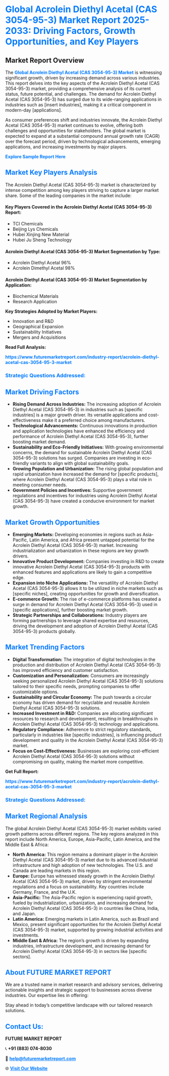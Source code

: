<h1 style="color: #007BFF;">Global Acrolein Diethyl Acetal (CAS 3054-95-3) Market Report 2025-2033: Driving Factors, Growth Opportunities, and Key Players</h1>

<section id="overview">
<h2>Market Report Overview</h2>
<p>The <a href="https://www.futuremarketreport.com/industry-report/acrolein-diethyl-acetal-cas-3054-95-3-market" style="color: #007BFF; text-decoration: none;"><strong>Global Acrolein Diethyl Acetal (CAS 3054-95-3) Market</strong></a> is witnessing significant growth, driven by increasing demand across various industries. This report delves into the key aspects of the Acrolein Diethyl Acetal (CAS 3054-95-3) market, providing a comprehensive analysis of its current status, future potential, and challenges. The demand for Acrolein Diethyl Acetal (CAS 3054-95-3) has surged due to its wide-ranging applications in industries such as [insert industries], making it a critical component in modern-day [applications].</p>
<p>As consumer preferences shift and industries innovate, the Acrolein Diethyl Acetal (CAS 3054-95-3) market continues to evolve, offering both challenges and opportunities for stakeholders. The global market is expected to expand at a substantial compound annual growth rate (CAGR) over the forecast period, driven by technological advancements, emerging applications, and increasing investments by major players.</p>
</section>

<section id="overview">
<p><a href="https://www.futuremarketreport.com/request-sample/reportId=88794" style="color: #007BFF; text-decoration: none;"><strong>Explore Sample Report Here</strong></a></p>
</section>

<section id="key-players">
<h2 style="color: #007BFF;">Market Key Players Analysis</h2>
<p>The Acrolein Diethyl Acetal (CAS 3054-95-3) market is characterized by intense competition among key players striving to capture a larger market share. Some of the leading companies in the market include:</p>
<h4>Key Players Covered in the Acrolein Diethyl Acetal (CAS 3054-95-3) Report:</h4>
<ul><li>TCI Chemicals</li><li>Beijing Lys Chemicals</li><li>Hubei Xinjing New Material</li><li>Hubei Ju Sheng Technology</li></ul>
<h4>Acrolein Diethyl Acetal (CAS 3054-95-3) Market Segmentation by Type:</h4>
<ul><li>Acrolein Diethyl Acetal 96%</li><li>Acrolein Dimethyl Acetal 98%</li></ul>

<h4>Acrolein Diethyl Acetal (CAS 3054-95-3) Market Segmentation by Application:</h4>
<ul><li>Biochemical Materials</li><li>Research Application</li></ul>
<p><strong>Key Strategies Adopted by Market Players:</strong></p>
<ul>
<li>Innovation and R&D</li>
<li>Geographical Expansion</li>
<li>Sustainability Initiatives</li>
<li>Mergers and Acquisitions</li>
</ul>
</section>

<section>
<p><strong>Read Full Analysis: </strong></p><a href="https://www.futuremarketreport.com/industry-report/acrolein-diethyl-acetal-cas-3054-95-3-market" style="color: #007BFF; text-decoration: none;"><strong>https://www.futuremarketreport.com/industry-report/acrolein-diethyl-acetal-cas-3054-95-3-market</strong></a>
<h3 style="color: #007BFF;">Strategic Questions Addressed:</h3>
</section>

<section id="driving-factors">
<h2 style="color: #007BFF;">Market Driving Factors</h2>
<ul>
<li><strong>Rising Demand Across Industries:</strong> The increasing adoption of Acrolein Diethyl Acetal (CAS 3054-95-3) in industries such as [specific industries] is a major growth driver. Its versatile applications and cost-effectiveness make it a preferred choice among manufacturers.</li>
<li><strong>Technological Advancements:</strong> Continuous innovations in production and application technologies have enhanced the efficiency and performance of Acrolein Diethyl Acetal (CAS 3054-95-3), further boosting market demand.</li>
<li><strong>Sustainability and Eco-Friendly Initiatives:</strong> With growing environmental concerns, the demand for sustainable Acrolein Diethyl Acetal (CAS 3054-95-3) solutions has surged. Companies are investing in eco-friendly variants to align with global sustainability goals.</li>
<li><strong>Growing Population and Urbanization:</strong> The rising global population and rapid urbanization have increased the demand for [specific products], where Acrolein Diethyl Acetal (CAS 3054-95-3) plays a vital role in meeting consumer needs.</li>
<li><strong>Government Policies and Incentives:</strong> Supportive government regulations and incentives for industries using Acrolein Diethyl Acetal (CAS 3054-95-3) have created a conducive environment for market growth.</li>
</ul>
</section>

<section id="growth-opportunities">
<h2 style="color: #007BFF;">Market Growth Opportunities</h2>
<ul>
<li><strong>Emerging Markets:</strong> Developing economies in regions such as Asia-Pacific, Latin America, and Africa present untapped potential for the Acrolein Diethyl Acetal (CAS 3054-95-3) market. Increasing industrialization and urbanization in these regions are key growth drivers.</li>
<li><strong>Innovative Product Development:</strong> Companies investing in R&D to create innovative Acrolein Diethyl Acetal (CAS 3054-95-3) products with enhanced features and applications are likely to gain a competitive edge.</li>
<li><strong>Expansion into Niche Applications:</strong> The versatility of Acrolein Diethyl Acetal (CAS 3054-95-3) allows it to be utilized in niche markets such as [specific niches], creating opportunities for growth and diversification.</li>
<li><strong>E-commerce Growth:</strong> The rise of e-commerce platforms has created a surge in demand for Acrolein Diethyl Acetal (CAS 3054-95-3) used in [specific applications], further boosting market growth.</li>
<li><strong>Strategic Partnerships and Collaborations:</strong> Industry players are forming partnerships to leverage shared expertise and resources, driving the development and adoption of Acrolein Diethyl Acetal (CAS 3054-95-3) products globally.</li>
</ul>
</section>

<section id="trending-factors">
<h2 style="color: #007BFF;">Market Trending Factors</h2>
<ul>
<li><strong>Digital Transformation:</strong> The integration of digital technologies in the production and distribution of Acrolein Diethyl Acetal (CAS 3054-95-3) has improved efficiency and customer satisfaction.</li>
<li><strong>Customization and Personalization:</strong> Consumers are increasingly seeking personalized Acrolein Diethyl Acetal (CAS 3054-95-3) solutions tailored to their specific needs, prompting companies to offer customizable options.</li>
<li><strong>Sustainability and Circular Economy:</strong> The push towards a circular economy has driven demand for recyclable and reusable Acrolein Diethyl Acetal (CAS 3054-95-3) solutions.</li>
<li><strong>Increased Investment in R&D:</strong> Companies are allocating significant resources to research and development, resulting in breakthroughs in Acrolein Diethyl Acetal (CAS 3054-95-3) technology and applications.</li>
<li><strong>Regulatory Compliance:</strong> Adherence to strict regulatory standards, particularly in industries like [specific industries], is influencing product development and quality in the Acrolein Diethyl Acetal (CAS 3054-95-3) market.</li>
<li><strong>Focus on Cost-Effectiveness:</strong> Businesses are exploring cost-efficient Acrolein Diethyl Acetal (CAS 3054-95-3) solutions without compromising on quality, making the market more competitive.</li>
</ul>
</section>

<section>
<p><strong>Get Full Report: </strong></p><a href="https://www.futuremarketreport.com/industry-report/acrolein-diethyl-acetal-cas-3054-95-3-market" style="color: #007BFF; text-decoration: none;"><strong>https://www.futuremarketreport.com/industry-report/acrolein-diethyl-acetal-cas-3054-95-3-market</strong></a>
<h3 style="color: #007BFF;">Strategic Questions Addressed:</h3>
</section>


<section id="regional-analysis">
<h2 style="color: #007BFF;">Market Regional Analysis</h2>
<p>The global Acrolein Diethyl Acetal (CAS 3054-95-3) market exhibits varied growth patterns across different regions. The key regions analyzed in this report include North America, Europe, Asia-Pacific, Latin America, and the Middle East & Africa:</p>
<ul>
<li><strong>North America:</strong> This region remains a dominant player in the Acrolein Diethyl Acetal (CAS 3054-95-3) market due to its advanced industrial infrastructure and high adoption of new technologies. The U.S. and Canada are leading markets in this region.</li>
<li><strong>Europe:</strong> Europe has witnessed steady growth in the Acrolein Diethyl Acetal (CAS 3054-95-3) market, driven by stringent environmental regulations and a focus on sustainability. Key countries include Germany, France, and the U.K.</li>
<li><strong>Asia-Pacific:</strong> The Asia-Pacific region is experiencing rapid growth, fueled by industrialization, urbanization, and increasing demand for Acrolein Diethyl Acetal (CAS 3054-95-3) in countries like China, India, and Japan.</li>
<li><strong>Latin America:</strong> Emerging markets in Latin America, such as Brazil and Mexico, present significant opportunities for the Acrolein Diethyl Acetal (CAS 3054-95-3) market, supported by growing industrial activities and investments.</li>
<li><strong>Middle East & Africa:</strong> The region’s growth is driven by expanding industries, infrastructure development, and increasing demand for Acrolein Diethyl Acetal (CAS 3054-95-3) in sectors like [specific sectors].</li>
</ul>
</section>

<footer>
<h2 style="color: #007BFF;">About FUTURE MARKET REPORT</h2>
<p>We are a trusted name in market research and advisory services, delivering actionable insights and strategic support to businesses across diverse industries. Our expertise lies in offering:</p>

<p>Stay ahead in today’s competitive landscape with our tailored research solutions.</p>

<h2 style="color: #007BFF;">Contact Us:</h2>
<p><strong>FUTURE MARKET REPORT</strong></p>
<p>📞 <strong>+91 (883) 074-8030</strong></p>
<p>📧 <strong><a href="mailto:help@futuremarketreport.com" style="color: #007BFF;">help@futuremarketreport.com</a></strong></p>
<p>🌐 <strong><a href="https://www.futuremarketreport.com/" style="color: #007BFF;">Visit Our Website</a></strong></p>
</footer>